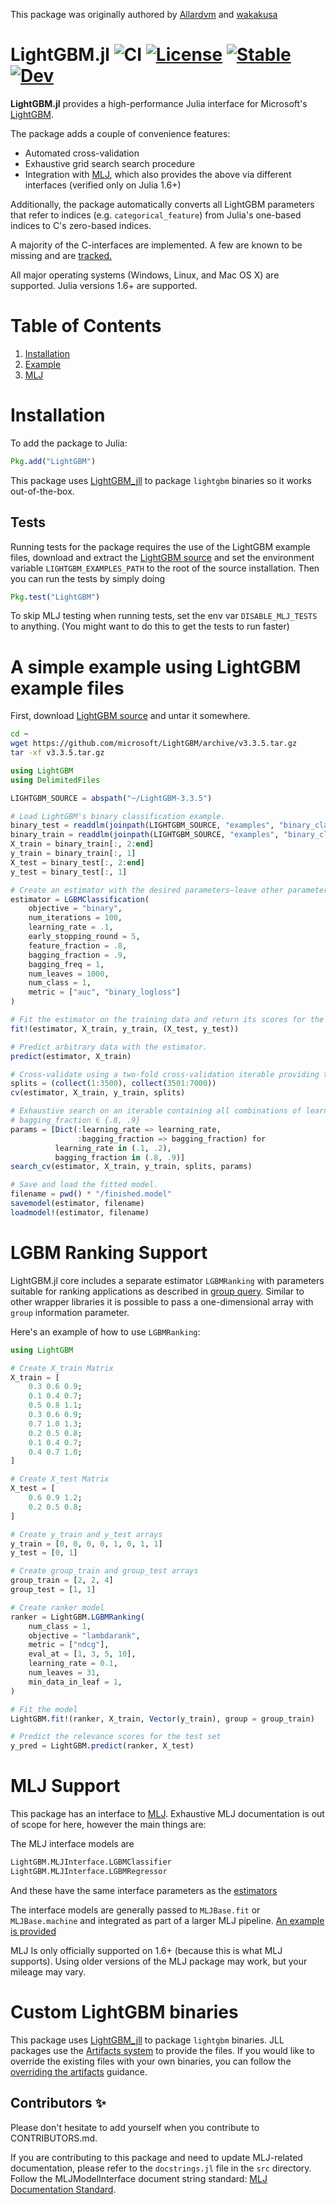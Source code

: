 This package was originally authored by [Allardvm](https://github.com/Allardvm) and [wakakusa](https://github.com/wakakusa/)

LightGBM.jl
![CI](https://github.com/IQVIA-ML/LightGBM.jl/workflows/CI/badge.svg)
[![License](http://img.shields.io/badge/license-MIT-brightgreen.svg?style=flat)](LICENSE.md)
[![Stable](https://img.shields.io/badge/docs-stable-blue.svg)](https://IQVIA-ML.github.io/LightGBM.jl/stable)
[![Dev](https://img.shields.io/badge/docs-dev-blue.svg)](https://IQVIA-ML.github.io/LightGBM.jl/dev)
========

**LightGBM.jl** provides a high-performance Julia interface for Microsoft's
[LightGBM](https://lightgbm.readthedocs.io/en/latest/).

The package adds a couple of convenience features:
* Automated cross-validation
* Exhaustive grid search search procedure
* Integration with [MLJ](https://github.com/alan-turing-institute/MLJ.jl), which also provides the above via different interfaces (verified only on Julia 1.6+)

Additionally, the package automatically converts all LightGBM parameters that refer to indices
(e.g. `categorical_feature`) from Julia's one-based indices to C's zero-based indices.

A majority of the C-interfaces are implemented. A few are known to be missing and are
[tracked.](https://github.com/IQVIA-ML/LightGBM.jl/issues)

All major operating systems (Windows, Linux, and Mac OS X) are supported. Julia versions 1.6+ are supported.

# Table of Contents
1. [Installation](#installation)
1. [Example](#a-simple-example-using-lightgbm-example-files)
1. [MLJ](#mlj-support)

# Installation

To add the package to Julia:
```julia
Pkg.add("LightGBM")
```
This package uses [LightGBM_jll](https://github.com/JuliaBinaryWrappers/LightGBM_jll.jl) to package `lightgbm` binaries
so it works out-of-the-box.
## Tests
Running tests for the package requires the use of the LightGBM example files,
download and extract the [LightGBM source](https://github.com/microsoft/LightGBM/archive/v3.3.5.zip)
and set the environment variable `LIGHTGBM_EXAMPLES_PATH` to the root of the source installation.
Then you can run the tests by simply doing
```julia
Pkg.test("LightGBM")
```

To skip MLJ testing when running tests, set the env var `DISABLE_MLJ_TESTS` to anything. (You might want to do this to get the tests to run faster)

# A simple example using LightGBM example files

First, download [LightGBM source](https://github.com/microsoft/LightGBM/archive/v3.3.5.zip)
and untar it somewhere.

```bash
cd ~
wget https://github.com/microsoft/LightGBM/archive/v3.3.5.tar.gz
tar -xf v3.3.5.tar.gz
```

```julia
using LightGBM
using DelimitedFiles

LIGHTGBM_SOURCE = abspath("~/LightGBM-3.3.5")

# Load LightGBM's binary classification example.
binary_test = readdlm(joinpath(LIGHTGBM_SOURCE, "examples", "binary_classification", "binary.test"), '\t')
binary_train = readdlm(joinpath(LIGHTGBM_SOURCE, "examples", "binary_classification", "binary.train"), '\t')
X_train = binary_train[:, 2:end]
y_train = binary_train[:, 1]
X_test = binary_test[:, 2:end]
y_test = binary_test[:, 1]

# Create an estimator with the desired parameters—leave other parameters at the default values.
estimator = LGBMClassification(
    objective = "binary",
    num_iterations = 100,
    learning_rate = .1,
    early_stopping_round = 5,
    feature_fraction = .8,
    bagging_fraction = .9,
    bagging_freq = 1,
    num_leaves = 1000,
    num_class = 1,
    metric = ["auc", "binary_logloss"]
)

# Fit the estimator on the training data and return its scores for the test data.
fit!(estimator, X_train, y_train, (X_test, y_test))

# Predict arbitrary data with the estimator.
predict(estimator, X_train)

# Cross-validate using a two-fold cross-validation iterable providing training indices.
splits = (collect(1:3500), collect(3501:7000))
cv(estimator, X_train, y_train, splits)

# Exhaustive search on an iterable containing all combinations of learning_rate ∈ {.1, .2} and
# bagging_fraction ∈ {.8, .9}
params = [Dict(:learning_rate => learning_rate,
               :bagging_fraction => bagging_fraction) for
          learning_rate in (.1, .2),
          bagging_fraction in (.8, .9)]
search_cv(estimator, X_train, y_train, splits, params)

# Save and load the fitted model.
filename = pwd() * "/finished.model"
savemodel(estimator, filename)
loadmodel!(estimator, filename)
```
# LGBM Ranking Support

LightGBM.jl core includes a separate estimator `LGBMRanking` with parameters suitable for ranking applications as described in [group query](https://lightgbm.readthedocs.io/en/v3.3.5/Parameters.html#query-data). Similar to other
wrapper libraries it is possible to pass a one-dimensional array with `group` information parameter.

Here's an example of how to use `LGBMRanking`:


```julia
using LightGBM

# Create X_train Matrix
X_train = [
    0.3 0.6 0.9;
    0.1 0.4 0.7;
    0.5 0.8 1.1;
    0.3 0.6 0.9;
    0.7 1.0 1.3;
    0.2 0.5 0.8;
    0.1 0.4 0.7;
    0.4 0.7 1.0;
]

# Create X_test Matrix
X_test = [
    0.6 0.9 1.2;
    0.2 0.5 0.8;
]

# Create y_train and y_test arrays
y_train = [0, 0, 0, 0, 1, 0, 1, 1]
y_test = [0, 1]

# Create group_train and group_test arrays
group_train = [2, 2, 4]
group_test = [1, 1]

# Create ranker model
ranker = LightGBM.LGBMRanking(
    num_class = 1,
    objective = "lambdarank",
    metric = ["ndcg"],
    eval_at = [1, 3, 5, 10],
    learning_rate = 0.1,
    num_leaves = 31,
    min_data_in_leaf = 1,
)

# Fit the model
LightGBM.fit!(ranker, X_train, Vector(y_train), group = group_train)

# Predict the relevance scores for the test set
y_pred = LightGBM.predict(ranker, X_test)
   ```

# MLJ Support

This package has an interface to [MLJ](https://github.com/alan-turing-institute/MLJ.jl).
Exhaustive MLJ documentation is out of scope for here, however the main things are:

The MLJ interface models are
```julia
LightGBM.MLJInterface.LGBMClassifier
LightGBM.MLJInterface.LGBMRegressor
```

And these have the same interface parameters as the [estimators](#estimators)

The interface models are generally passed to `MLJBase.fit` or `MLJBase.machine`
and integrated as part of a larger MLJ pipeline. [An example is provided](https://juliaai.github.io/DataScienceTutorials.jl/end-to-end/boston-lgbm/)

MLJ Is only officially supported on 1.6+ (because this is what MLJ supports). Using older versions of the MLJ package may work, but your mileage may vary.

# Custom LightGBM binaries

This package uses [LightGBM_jll](https://github.com/JuliaBinaryWrappers/LightGBM_jll.jl) to package `lightgbm` binaries.
JLL packages use the [Artifacts system](https://pkgdocs.julialang.org/v1/artifacts/) to provide the files.
If you would like to override the existing files with your own binaries, you can follow the [overriding the artifacts](https://docs.binarybuilder.org/stable/jll/#Overriding-the-artifacts-in-JLL-packages) guidance.

## Contributors ✨

Please don't hesitate to add yourself when you contribute to CONTRIBUTORS.md.

If you are contributing to this package and need to update MLJ-related documentation, please refer to the `docstrings.jl` file in the `src` directory. Follow the MLJModelInterface document string standard: [MLJ Documentation Standard](https://juliaai.github.io/MLJModelInterface.jl/dev/document_strings/#The-document-string-standard).
